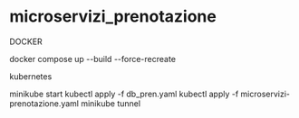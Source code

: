 # microservizi_prenotazione

DOCKER

docker compose up --build --force-recreate



kubernetes

minikube start
kubectl apply -f db_pren.yaml
kubectl apply -f microservizi-prenotazione.yaml
minikube tunnel
